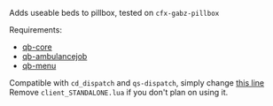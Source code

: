 Adds useable beds to pillbox, tested on `cfx-gabz-pillbox`

Requirements:
- [qb-core](https://github.com/qbcore-framework/qb-core)
- [qb-ambulancejob](https://github.com/qbcore-framework/qb-ambulancejob)
- [qb-menu](https://github.com/qbcore-framework/qb-menu)


Compatible with `cd_dispatch` and `qs-dispatch`, simply change [this line](https://github.com/CaptainStabs/stabs-pillbox-beds/blob/main/config.lua#L5)
Remove `client_STANDALONE.lua` if you don't plan on using it.
